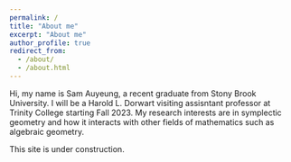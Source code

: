 ```yaml
---
permalink: /
title: "About me"
excerpt: "About me"
author_profile: true
redirect_from: 
  - /about/
  - /about.html
---
```


Hi, my name is Sam Auyeung, a recent graduate from Stony Brook University. I will be a Harold L. Dorwart visiting assisntant professor at Trinity College starting Fall 2023. My research interests are in symplectic geometry and how it interacts with other fields of mathematics such as algebraic geometry. 

This site is under construction.
